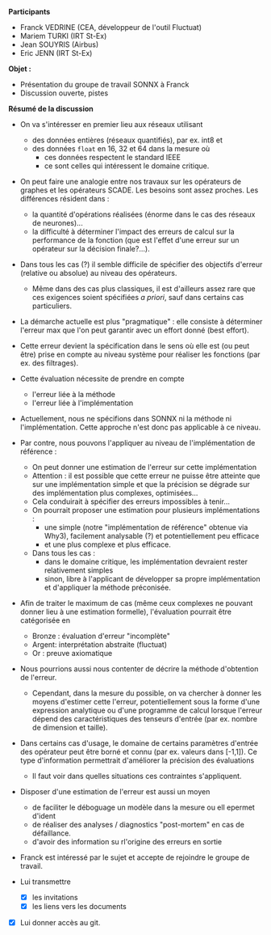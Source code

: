 **Participants**
- Franck VEDRINE (CEA, développeur de l'outil Fluctuat)
- Mariem TURKI (IRT St-Ex)
- Jean SOUYRIS (Airbus)
- Eric JENN (IRT St-Ex)

**Objet :** 
- Présentation du groupe de travail SONNX à Franck
- Discussion ouverte, pistes

**Résumé de la discussion**

- On va s'intéresser en premier lieu aux réseaux utilisant 
  - des données entières (réseaux quantifiés),  par ex. int8 et 
  - des données `float` en 16, 32 et 64 dans la mesure où 
    - ces données respectent le standard IEEE
    - ce sont celles qui intéressent le domaine critique. 

- On peut faire une analogie entre nos travaux sur les opérateurs de graphes et les opérateurs SCADE. Les besoins sont assez proches. Les différences résident dans :
  - la quantité d'opérations réalisées (énorme dans le cas des réseaux de neurones)...
  - la difficulté à déterminer l'impact des erreurs de calcul sur la performance de la fonction (que est l'effet d'une erreur sur un opérateur sur la décision finale?...).
- Dans tous les cas (?) il semble difficile de spécifier des objectifs d'erreur (relative ou absolue) au niveau des opérateurs. 
  - Même dans des cas plus classiques, il est d'ailleurs assez rare que ces exigences soient spécifiées *a priori*, sauf dans certains cas particuliers.
	
- La démarche actuelle est plus "pragmatique" : elle consiste à déterminer l'erreur max que l'on peut garantir avec un effort donné (best effort). 
- Cette erreur devient la spécification dans le sens où elle est (ou peut être) prise en compte au niveau système pour réaliser les fonctions (par ex. des filtrages).

- Cette évaluation nécessite de prendre en compte 
	- l'erreur liée à la méthode
	- l'erreur liée à l'implémentation

- Actuellement, nous ne spécifions dans SONNX ni la méthode ni l'implémentation. Cette approche n'est donc pas applicable à ce niveau.

- Par contre, nous pouvons l'appliquer au niveau de l'implémentation de référence :
	- On peut donner une estimation de l'erreur sur cette implémentation
	- Attention : il est possible que cette erreur ne puisse être atteinte que sur une implémentation simple et que la précision se dégrade sur des implémentation plus complexes, optimisées...
	- Cela conduirait à spécifier des erreurs impossibles à tenir...
	- On pourrait proposer une estimation pour plusieurs implémentations : 	
		- une simple (notre "implémentation de référence" obtenue via Why3), facilement analysable (?) et potentiellement peu efficace 
		- et une plus complexe et plus efficace.
	- Dans tous les cas :
		- dans le domaine critique, les implémentation devraient rester relativement simples 
		- sinon, libre à l'applicant de développer sa propre implémentation et d'appliquer la méthode préconisée.
- Afin de traiter le maximum de cas (même ceux complexes ne pouvant donner lieu à une estimation formelle), l'évaluation pourrait être catégorisée en 
	- Bronze : évaluation d'erreur "incomplète"
	- Argent: interprétation abstraite (fluctuat)
	- Or : preuve axiomatique

- Nous pourrions aussi nous contenter de décrire la méthode d'obtention de l'erreur.
  - Cependant, dans la mesure du possible, on va chercher à donner les moyens d'estimer cette l'erreur, potentiellement sous la forme d'une expression analytique ou d'une programme de calcul lorsque l'erreur dépend des caractéristiques des tenseurs d'entrée (par ex. nombre de dimension et taille).  

- Dans certains cas d'usage, le domaine de certains paramètres d'entrée des opérateur peut être borné et connu (par ex. valeurs dans [-1,1]). Ce type d'information permettrait d'améliorer la précision des évaluations
	- Il faut voir dans quelles situations ces contraintes s'appliquent.

- Disposer d'une estimation de l'erreur est aussi un moyen 
	- de faciliter le déboguage un modèle dans la mesure ou ell epermet d'ident
	- de réaliser des analyses / diagnostics "post-mortem" en cas de défaillance.
	- d'avoir des information su rl'origine des erreurs en sortie
	
- Franck est intéressé par le sujet et accepte de rejoindre le groupe de travail.
- Lui transmettre  
	- [X] les invitations
	- [X] les liens vers les documents 
- [X] Lui donner accès au git.
 





